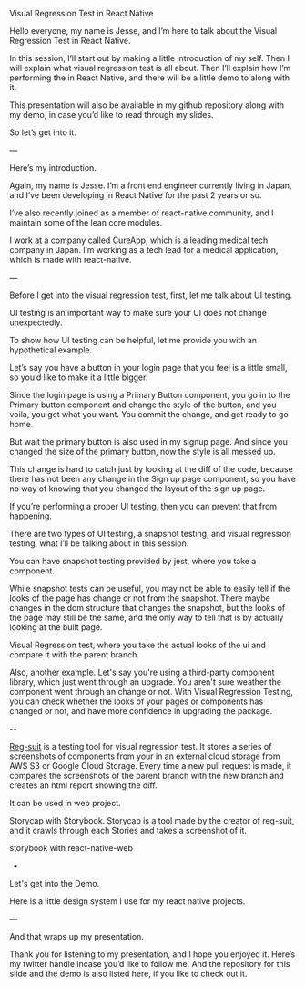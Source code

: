 Visual Regression Test in React Native

Hello everyone, my name is Jesse, and I’m here to talk about the Visual Regression Test in React Native.

In this session, I’ll start out by making a little introduction of my self.
Then I will explain what visual regression test is all about. Then I’ll explain how I’m performing the in React Native, and there will be a little demo to along with it.

This presentation will also be available in my github repository along with my demo, in case you’d like to read through my slides.

So let’s get into it.

—

Here’s my introduction.

Again, my name is Jesse.
I’m a front end engineer currently living in Japan, and I’ve been developing in React Native for the past 2 years or so.

I’ve also recently joined as a member of react-native community, and I maintain some of the lean core modules.

I work at a company called CureApp, which is a leading medical tech company in Japan. I’m working as a tech lead for a medical application, which is made with react-native.

—

Before I get into the visual regression test, first, let me talk about UI testing.

UI testing is an important way to make sure your UI does not change unexpectedly.

To show how UI testing can be helpful, let me provide you with an hypothetical example.

Let’s say you have a button in your login page that you feel is a little small, so you’d like to make it a little bigger.

Since the login page is using a Primary Button component, you go in to the Primary button component and change the style of the button, and you voila, you get what you want.
You commit the change, and get ready to go home.

But wait the primary button is also used in my signup page. And since you changed the size of the primary button, now the style is all messed up.

This change is hard to catch just by looking at the diff of the code, because there has not been any change in the Sign up page component, so you have no way of knowing that you changed the layout of the sign up page.

If you’re performing a proper UI testing, then you can prevent that from happening.

There are two types of UI testing, a snapshot testing, and visual regression testing, what I’ll be talking about in this session.

You can have snapshot testing provided by jest, where you take a component.

While snapshot tests can be useful, you may not be able to easily tell if the looks of the page has change or not from the snapshot. There maybe changes in the dom structure that changes the snapshot, but the looks of the page may still be the same, and the only way to tell that is by actually looking at the built page.

Visual Regression test, where you take the actual looks of the ui and compare it with the parent branch.

Also, another example. Let's say you're using a third-party component library, which just went through an upgrade. You aren't sure weather the component went through an change or not.
With Visual Regression Testing, you can check whether the looks of your pages or components has changed or not, and have more confidence in upgrading the package.

--

[Reg-suit](https://reg-viz.github.io/reg-suit/) is a testing tool for visual regression test.
It stores a series of screenshots of components from your in an external cloud storage from AWS S3 or Google Cloud Storage.
Every time a new pull request is made, it compares the screenshots of the parent branch with the new branch and creates an html report showing the diff.

It can be used in web project.

Storycap with Storybook.
Storycap is a tool made by the creator of reg-suit, and it crawls through each Stories and takes a screenshot of it.

storybook with react-native-web

-

Let's get into the Demo.

Here is a little design system I use for my react native projects.

—

And that wraps up my presentation.

Thank you for listening to my presentation, and I hope you enjoyed it.
Here’s my twitter handle incase you’d like to follow me. And the repository for this slide and the demo is also listed here, if you like to check out it.
